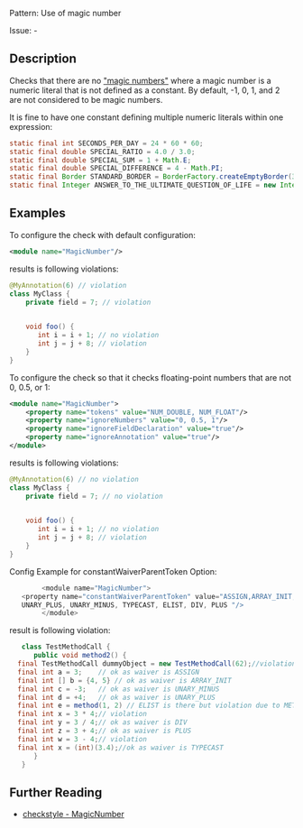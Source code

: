 Pattern: Use of magic number

Issue: -

## Description

Checks that there are no ["magic numbers"](https://en.wikipedia.org/wiki/Magic_number_%28programming%29) where a magic number is a numeric literal that is not defined as a constant. By default, -1, 0, 1, and 2 are not considered to be magic numbers. 

It is fine to have one constant defining multiple numeric literals within one expression: 


```java
static final int SECONDS_PER_DAY = 24 * 60 * 60;
static final double SPECIAL_RATIO = 4.0 / 3.0;
static final double SPECIAL_SUM = 1 + Math.E;
static final double SPECIAL_DIFFERENCE = 4 - Math.PI;
static final Border STANDARD_BORDER = BorderFactory.createEmptyBorder(3, 3, 3, 3);
static final Integer ANSWER_TO_THE_ULTIMATE_QUESTION_OF_LIFE = new Integer(42);
```
 

## Examples

To configure the check with default configuration: 


```xml
<module name="MagicNumber"/>
```
        

results is following violations: 


```java
@MyAnnotation(6) // violation
class MyClass {
    private field = 7; // violation
 

    void foo() {
       int i = i + 1; // no violation
       int j = j + 8; // violation
    }
}
```
        

To configure the check so that it checks floating-point numbers that are not 0, 0.5, or 1: 


```xml
<module name="MagicNumber">
    <property name="tokens" value="NUM_DOUBLE, NUM_FLOAT"/>
    <property name="ignoreNumbers" value="0, 0.5, 1"/>
    <property name="ignoreFieldDeclaration" value="true"/>
    <property name="ignoreAnnotation" value="true"/>
</module>
```
        

results is following violations: 


```java
@MyAnnotation(6) // no violation
class MyClass {
    private field = 7; // no violation
 

    void foo() {
       int i = i + 1; // no violation
       int j = j + 8; // violation
    }
}
```
        

Config Example for constantWaiverParentToken Option: 


```java
        <module name="MagicNumber">
   <property name="constantWaiverParentToken" value="ASSIGN,ARRAY_INIT,EXPR,
   UNARY_PLUS, UNARY_MINUS, TYPECAST, ELIST, DIV, PLUS "/>
        </module>
```
        

result is following violation:


```java
   class TestMethodCall {
      public void method2() {
  final TestMethodCall dummyObject = new TestMethodCall(62);//violation
  final int a = 3;    // ok as waiver is ASSIGN
  final int [] b = {4, 5} // ok as waiver is ARRAY_INIT
  final int c = -3;   // ok as waiver is UNARY_MINUS
  final int d = +4;   // ok as waiver is UNARY_PLUS
  final int e = method(1, 2) // ELIST is there but violation due to METHOD_CALL
  final int x = 3 * 4;// violation
  final int y = 3 / 4;// ok as waiver is DIV
  final int z = 3 + 4;// ok as waiver is PLUS
  final int w = 3 - 4;// violation
  final int x = (int)(3.4);//ok as waiver is TYPECAST
      }
   }
```

## Further Reading

* [checkstyle - MagicNumber](https://checkstyle.sourceforge.io/checks/coding/magicnumber.html#MagicNumber)
